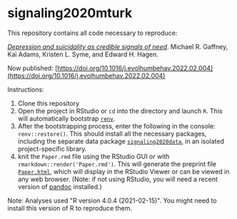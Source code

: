 # signaling2020mturk

This repository contains all code necessary to reproduce:

[*Depression and suicidality as credible signals of need*](https://michaelrgaffney.github.io/signaling2020mturk/). Michael R. Gaffney, Kai Adams, Kristen L. Syme, and Edward H. Hagen. 

Now published: [https://doi.org/10.1016/j.evolhumbehav.2022.02.004](https://doi.org/10.1016/j.evolhumbehav.2022.02.004)

Instructions:

1. Clone this repository
2. Open the project in RStudio or `cd` into the directory and launch `R`. This will automatically bootstrap [`renv`](https://rstudio.github.io/renv/index.html).
3. After the bootstrapping process, enter the following in the console: `renv::restore()`. This should install all the necessary packages, including the separate data package [`signaling2020data`](https://github.com/michaelrgaffney/signaling2020data), in an isolated project-specific library.
4. knit the `Paper.rmd` file using the RStudio GUI or with `rmarkdown::render('Paper.rmd')`. This will generate the preprint file [`Paper.html`](https://michaelrgaffney.github.io/signaling2020mturk/), which will display in the RStudio Viewer or can be viewed in any web browser. (Note: if not using RStudio, you will need a recent version of [pandoc](https://pandoc.org) installed.)

Note: Analyses used "R version 4.0.4 (2021-02-15)". You might need to install this version of R to reproduce them.
